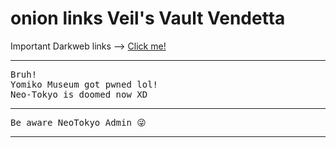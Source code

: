 # onion links Veil's Vault Vendetta
Important Darkweb links --> 
<a href="https://gist.github.com/Abhinandan-Khurana/f6b65b6c9f036e8047583efad7da88a1"> Click me! </a>

--- 
<pre>Bruh!
Yomiko Museum got pwned lol!
Neo-Tokyo is doomed now XD</pre>
---
<pre>Be aware NeoTokyo_Admin 😜</pre>
---
